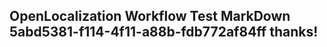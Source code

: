 <properties
ms.topic="hero-topic"
ms.test1="hero-topic"
ms.test2="test"/>

## OpenLocalization Workflow Test MarkDown 5abd5381-f114-4f11-a88b-fdb772af84ff thanks!
